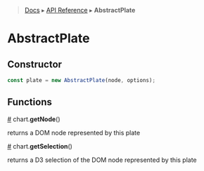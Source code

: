> [Docs](../index.md) ▸ [API Reference](index.md) ▸ **AbstractPlate**

# AbstractPlate

## Constructor

```javascript
const plate = new AbstractPlate(node, options);
```

## Functions

<a name="getNode" href="AbstractPlate.md#getNode">#</a> chart.**getNode**()

returns a DOM node represented by this plate

<a name="getSelection" href="AbstractPlate.md#getSelection">#</a> chart.**getSelection**()

returns a D3 selection of the DOM node represented by this plate
